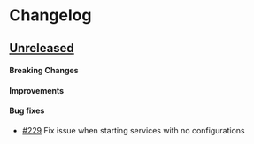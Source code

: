 # Changelog

## [Unreleased](https://github.com/mesg-foundation/js-sdk/releases/tag/%40mesg%orchestrator%40X.X.X)

#### Breaking Changes
#### Improvements
#### Bug fixes

- [#229](https://github.com/mesg-foundation/js-sdk/pull/229) Fix issue when starting services with no configurations
